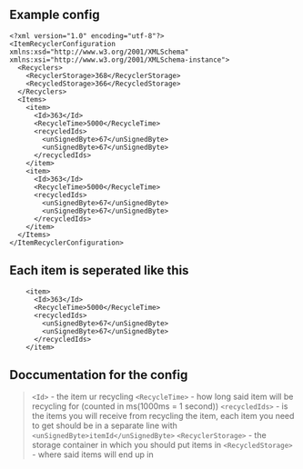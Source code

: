 ## Example config
```
<?xml version="1.0" encoding="utf-8"?>
<ItemRecyclerConfiguration xmlns:xsd="http://www.w3.org/2001/XMLSchema" xmlns:xsi="http://www.w3.org/2001/XMLSchema-instance">
  <Recyclers>
    <RecyclerStorage>368</RecyclerStorage>
    <RecycledStorage>366</RecycledStorage>
  </Recyclers>
  <Items>
    <item>
      <Id>363</Id>
      <RecycleTime>5000</RecycleTime>
      <recycledIds>
        <unSignedByte>67</unSignedByte>
        <unSignedByte>67</unSignedByte>
      </recycledIds>
    </item>
    <item>
      <Id>363</Id>
      <RecycleTime>5000</RecycleTime>
      <recycledIds>
        <unSignedByte>67</unSignedByte>
        <unSignedByte>67</unSignedByte>
      </recycledIds>
    </item>
  </Items>
</ItemRecyclerConfiguration>
```
## Each item is seperated like this
```
    <item>
      <Id>363</Id>
      <RecycleTime>5000</RecycleTime>
      <recycledIds>
        <unSignedByte>67</unSignedByte>
        <unSignedByte>67</unSignedByte>
      </recycledIds>
    </item>
```
## Doccumentation for the config
> `<Id>` - the item ur recycling
> `<RecycleTime>` - how long said item will be recycling for (counted in ms(1000ms = 1 second))
> `<recycledIds>` - is the items you will receive from recycling the item, each item you need to get should be in a separate line with `<unSignedByte>itemId</unSignedByte>`
> `<RecyclerStorage>` - the storage container in which you should put items in
> `<RecycledStorage>` - where said items will end up in
